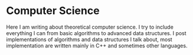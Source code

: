 # Computer Science

Here I am writing about theoretical computer science.
I try to include everything I can from basic algorithms to advanced data structures.
I post implementations of algorithms and data structures I talk about,
most implementation are written mainly in C++ and sometimes other languages.
